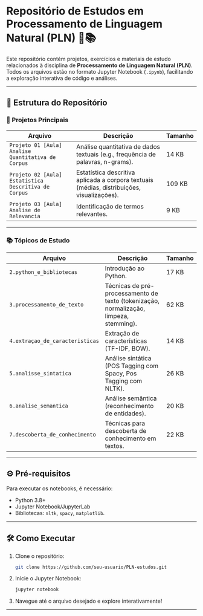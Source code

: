 # Repositório de Estudos em Processamento de Linguagem Natural (PLN) 🧠📚

Este repositório contém projetos, exercícios e materiais de estudo relacionados à disciplina de **Processamento de Linguagem Natural (PLN)**. Todos os arquivos estão no formato Jupyter Notebook (`.ipynb`), facilitando a exploração interativa de código e análises.

---

## 📂 Estrutura do Repositório

### 🚀 Projetos Principais
| Arquivo | Descrição | Tamanho |
|---------|-----------|---------|
| `Projeto 01 [Aula] Analise Quantitativa de Corpus` | Análise quantitativa de dados textuais (e.g., frequência de palavras, n-grams). | 14 KB |
| `Projeto 02 [Aula] Estatística Descritiva de Corpus` | Estatística descritiva aplicada a corpora textuais (médias, distribuições, visualizações). | 109 KB |
| `Projeto 03 [Aula] Analise de Relevancia` | Identificação de termos relevantes. | 9 KB |

---

### 📚 Tópicos de Estudo
| Arquivo | Descrição | Tamanho |
|---------|-----------|---------|
| `2.python_e_bibliotecas` | Introdução ao Python. | 17 KB |
| `3.processamento_de_texto` | Técnicas de pré-processamento de texto (tokenização, normalização, limpeza, stemming). | 62 KB |
| `4.extraçao_de_caracteristicas` | Extração de características (TF-IDF, BOW). | 14 KB |
| `5.analisse_sintatica` | Análise sintática (POS Tagging com Spacy, Pos Tagging com NLTK). | 26 KB |
| `6.analise_semantica` | Análise semântica (reconhecimento de entidades). | 20 KB |
| `7.descoberta_de_conhecimento` | Técnicas para descoberta de conhecimento em textos. | 22 KB |

---

## ⚙️ Pré-requisitos
Para executar os notebooks, é necessário:
- Python 3.8+
- Jupyter Notebook/JupyterLab
- Bibliotecas: `nltk`, `spacy`, `matplotlib`.

---

## 🛠️ Como Executar
1. Clone o repositório:
   ```bash
   git clone https://github.com/seu-usuario/PLN-estudos.git
   ```
2. Inicie o Jupyter Notebook:
   ```bash
   jupyter notebook
   ```
3. Navegue até o arquivo desejado e explore interativamente!

---
